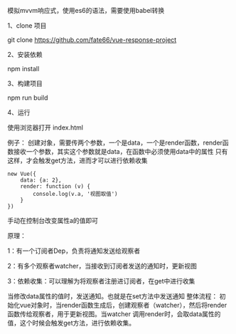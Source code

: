 
模拟mvvm响应式，使用es6的语法，需要使用babel转换

1、clone 项目

git clone https://github.com/fate66/vue-response-project

2、安装依赖

npm install

3、构建项目

npm run build

4、运行

使用浏览器打开 index.html


例子：
创建对象，需要传两个参数，一个是data，一个是render函数，render函数接收一个参数，其实这个参数就是data，在函数中必须使用data中的属性
只有这样，才会触发get方法，进而才可以进行依赖收集

  <script type="text/javascript" src="dist/Vue.js"></script>

    new Vue({
        data: {a: 2},
        render: function (v) {
            console.log(v.a, '视图取值')
        }
    })
  手动在控制台改变属性a的值即可

原理：

1：有一个订阅者Dep，负责将通知发送给观察者

2：有多个观察者watcher，当接收到订阅者发送的通知时，更新视图

3：依赖收集：可以理解为将观察者注册进订阅者，在get中进行收集

当修改data属性的值时，发送通知。也就是在set方法中发送通知
整体流程：
初始化vue对象时，当render函数生成后，创建观察者（watcher），然后将render函数传给观察者，用于更新视图。当watcher
调用render时，会取data属性的值，这个时候会触发get方法，进行依赖收集。

